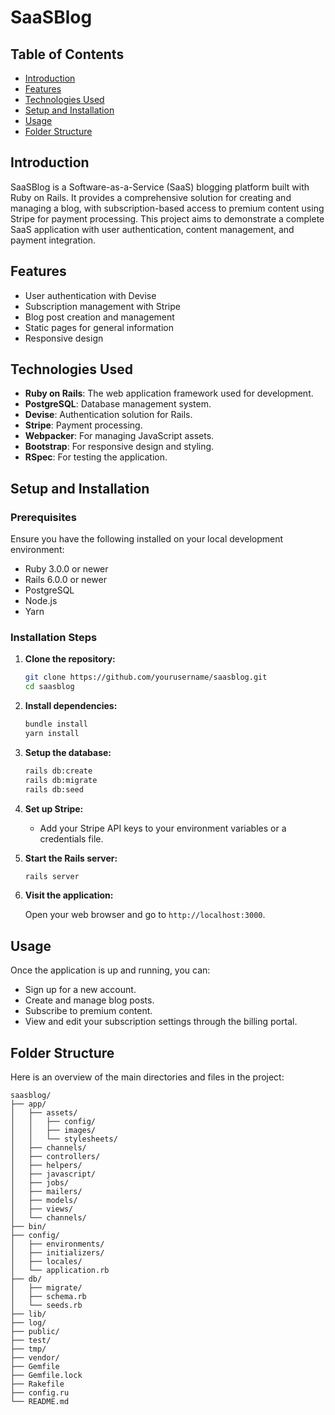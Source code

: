 # SaaSBlog

## Table of Contents

- [Introduction](#introduction)
- [Features](#features)
- [Technologies Used](#technologies-used)
- [Setup and Installation](#setup-and-installation)
- [Usage](#usage)
- [Folder Structure](#folder-structure)

## Introduction

SaaSBlog is a Software-as-a-Service (SaaS) blogging platform built with Ruby on Rails. It provides a comprehensive solution for creating and managing a blog, with subscription-based access to premium content using Stripe for payment processing. This project aims to demonstrate a complete SaaS application with user authentication, content management, and payment integration.

## Features

- User authentication with Devise
- Subscription management with Stripe
- Blog post creation and management
- Static pages for general information
- Responsive design

## Technologies Used

- **Ruby on Rails**: The web application framework used for development.
- **PostgreSQL**: Database management system.
- **Devise**: Authentication solution for Rails.
- **Stripe**: Payment processing.
- **Webpacker**: For managing JavaScript assets.
- **Bootstrap**: For responsive design and styling.
- **RSpec**: For testing the application.

## Setup and Installation

### Prerequisites

Ensure you have the following installed on your local development environment:

- Ruby 3.0.0 or newer
- Rails 6.0.0 or newer
- PostgreSQL
- Node.js
- Yarn

### Installation Steps

1. **Clone the repository:**

   ```bash
   git clone https://github.com/yourusername/saasblog.git
   cd saasblog
   ```

2. **Install dependencies:**

   ```bash
   bundle install
   yarn install
   ```

3. **Setup the database:**

   ```bash
   rails db:create
   rails db:migrate
   rails db:seed
   ```

4. **Set up Stripe:**

   - Add your Stripe API keys to your environment variables or a credentials file.

5. **Start the Rails server:**

   ```bash
   rails server
   ```

6. **Visit the application:**

   Open your web browser and go to `http://localhost:3000`.

## Usage

Once the application is up and running, you can:

- Sign up for a new account.
- Create and manage blog posts.
- Subscribe to premium content.
- View and edit your subscription settings through the billing portal.

## Folder Structure

Here is an overview of the main directories and files in the project:

```
saasblog/
├── app/
│   ├── assets/
│   │   ├── config/
│   │   ├── images/
│   │   └── stylesheets/
│   ├── channels/
│   ├── controllers/
│   ├── helpers/
│   ├── javascript/
│   ├── jobs/
│   ├── mailers/
│   ├── models/
│   ├── views/
│   └── channels/
├── bin/
├── config/
│   ├── environments/
│   ├── initializers/
│   ├── locales/
│   └── application.rb
├── db/
│   ├── migrate/
│   ├── schema.rb
│   └── seeds.rb
├── lib/
├── log/
├── public/
├── test/
├── tmp/
├── vendor/
├── Gemfile
├── Gemfile.lock
├── Rakefile
├── config.ru
└── README.md
```
